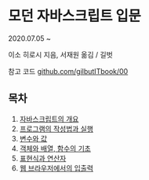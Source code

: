 # 모던 자바스크립트 입문

2020.07.05 ~ 

이소 히로시 지음, 서재원 옮김 / 길벗

참고 코드 [github.com/gilbutITbook/00](https://github.com/gilbutITbook/006960)

## 목차

1. [자바스크립트의 개요](./1장/1.%20자바스크립트의%20개요.md)
2. [프로그램의 작성법과 실행](./2장/2.%20프로그램의%20작성법과%20실행.md)
3. [변수와 값](./3장/3.%20변수와%20값.md)
4. [객체와 배열, 함수의 기초](./4장/4.%20객체와%20배열,%20함수의%20기초.md)
5. [표현식과 연산자](./5장/5.%20표현식과%20연산자.md)
6. [웹 브라우저에서의 입출력](./6장/6.%20웹%20브라우저에서의%20입출력.md)